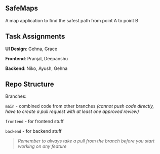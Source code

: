 SafeMaps
--------

A map application to find the safest path from point A to point B

**Task Assignments**
-------------------

**UI Design**: Gehna, Grace

**Frontend**: Pranjal, Deepanshu

**Backend**: Niko, Ayush, Gehna

Repo Structure
--------------

Branches:

`main` - combined code from other branches _(cannot push code directly, have to create a pull request with at least one approved review)_

`frontend` - for frontend stuff

`backend` - for backend stuff

>_Remember to always take a pull from the branch before you start working on any feature_
